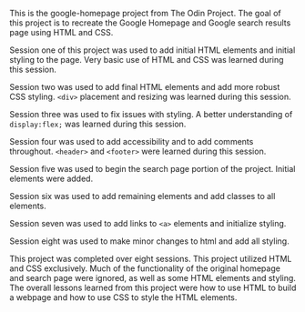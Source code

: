 This is the google-homepage project from The Odin Project. The goal of this project is to recreate the Google Homepage and Google search results page using HTML and CSS.

Session one of this project was used to add initial HTML elements and initial styling to the page.
Very basic use of HTML and CSS was learned during this session.

Session two was used to add final HTML elements and add more robust CSS styling.
`<div>` placement and resizing was learned during this session.

Session three was used to fix issues with styling.
A better understanding of `display:flex;` was learned during this session.

Session four was used to add accessibility and to add comments throughout.
`<header>` and `<footer>` were learned during this session.

Session five was used to begin the search page portion of the project.
Initial elements were added.

Session six was used to add remaining elements and add classes to all elements.

Session seven was used to add links to `<a>` elements and initialize styling.

Session eight was used to make minor changes to html and add all styling.

This project was completed over eight sessions. This project utilized HTML and CSS exclusively.
Much of the functionality of the original homepage and search page were ignored, as well as some
HTML elements and styling. The overall lessons learned from this project were how to use HTML to
build a webpage and how to use CSS to style the HTML elements. 